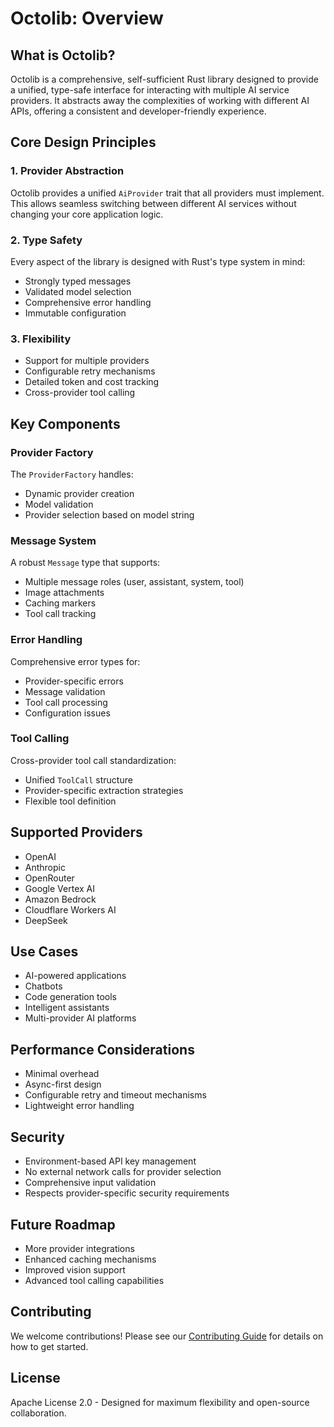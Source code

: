 # Octolib: Overview

## What is Octolib?

Octolib is a comprehensive, self-sufficient Rust library designed to provide a unified, type-safe interface for interacting with multiple AI service providers. It abstracts away the complexities of working with different AI APIs, offering a consistent and developer-friendly experience.

## Core Design Principles

### 1. Provider Abstraction
Octolib provides a unified `AiProvider` trait that all providers must implement. This allows seamless switching between different AI services without changing your core application logic.

### 2. Type Safety
Every aspect of the library is designed with Rust's type system in mind:
- Strongly typed messages
- Validated model selection
- Comprehensive error handling
- Immutable configuration

### 3. Flexibility
- Support for multiple providers
- Configurable retry mechanisms
- Detailed token and cost tracking
- Cross-provider tool calling

## Key Components

### Provider Factory
The `ProviderFactory` handles:
- Dynamic provider creation
- Model validation
- Provider selection based on model string

### Message System
A robust `Message` type that supports:
- Multiple message roles (user, assistant, system, tool)
- Image attachments
- Caching markers
- Tool call tracking

### Error Handling
Comprehensive error types for:
- Provider-specific errors
- Message validation
- Tool call processing
- Configuration issues

### Tool Calling
Cross-provider tool call standardization:
- Unified `ToolCall` structure
- Provider-specific extraction strategies
- Flexible tool definition

## Supported Providers

- OpenAI
- Anthropic
- OpenRouter
- Google Vertex AI
- Amazon Bedrock
- Cloudflare Workers AI
- DeepSeek

## Use Cases

- AI-powered applications
- Chatbots
- Code generation tools
- Intelligent assistants
- Multi-provider AI platforms

## Performance Considerations

- Minimal overhead
- Async-first design
- Configurable retry and timeout mechanisms
- Lightweight error handling

## Security

- Environment-based API key management
- No external network calls for provider selection
- Comprehensive input validation
- Respects provider-specific security requirements

## Future Roadmap

- More provider integrations
- Enhanced caching mechanisms
- Improved vision support
- Advanced tool calling capabilities

## Contributing

We welcome contributions! Please see our [Contributing Guide](CONTRIBUTING.md) for details on how to get started.

## License

Apache License 2.0 - Designed for maximum flexibility and open-source collaboration.
